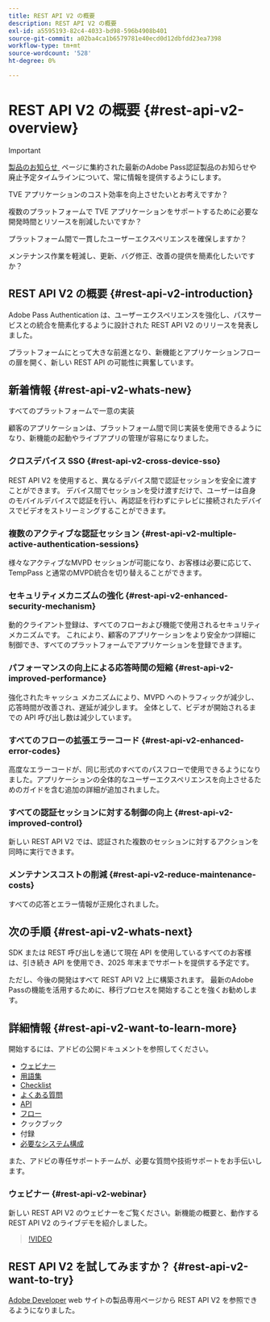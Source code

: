 ```yaml
---
title: REST API V2 の概要
description: REST API V2 の概要
exl-id: a5595193-82c4-4033-bd98-596b4908b401
source-git-commit: a02ba4ca1b6579781e40ecd0d12dbfdd23ea7398
workflow-type: tm+mt
source-wordcount: '528'
ht-degree: 0%

---
```


# REST API V2 の概要 {#rest-api-v2-overview}

>[!IMPORTANT]
>
> [&#x200B; 製品のお知らせ &#x200B;](/help/authentication/product-announcements.md) ページに集約された最新のAdobe Pass認証製品のお知らせや廃止予定タイムラインについて、常に情報を提供するようにします。

TVE アプリケーションのコスト効率を向上させたいとお考えですか？

複数のプラットフォームで TVE アプリケーションをサポートするために必要な開発時間とリソースを削減したいですか？

プラットフォーム間で一貫したユーザーエクスペリエンスを確保しますか？

メンテナンス作業を軽減し、更新、バグ修正、改善の提供を簡素化したいですか？

## REST API V2 の概要 {#rest-api-v2-introduction}

Adobe Pass Authentication は、ユーザーエクスペリエンスを強化し、パスサービスとの統合を簡素化するように設計された REST API V2 のリリースを発表しました。

プラットフォームにとって大きな前進となり、新機能とアプリケーションフローの扉を開く、新しい REST API の可能性に興奮しています。

## 新着情報 {#rest-api-v2-whats-new}

すべてのプラットフォームで一意の実装

顧客のアプリケーションは、プラットフォーム間で同じ実装を使用できるようになり、新機能の起動やライブアプリの管理が容易になりました。

### クロスデバイス SSO {#rest-api-v2-cross-device-sso}

REST API V2 を使用すると、異なるデバイス間で認証セッションを安全に渡すことができます。 デバイス間でセッションを受け渡すだけで、ユーザーは自身のモバイルデバイスで認証を行い、再認証を行わずにテレビに接続されたデバイスでビデオをストリーミングすることができます。

### 複数のアクティブな認証セッション {#rest-api-v2-multiple-active-authentication-sessions}

様々なアクティブなMVPD セッションが可能になり、お客様は必要に応じて、TempPass と通常のMVPD統合を切り替えることができます。

### セキュリティメカニズムの強化 {#rest-api-v2-enhanced-security-mechanism}

動的クライアント登録は、すべてのフローおよび機能で使用されるセキュリティメカニズムです。 これにより、顧客のアプリケーションをより安全かつ詳細に制御でき、すべてのプラットフォームでアプリケーションを登録できます。

### パフォーマンスの向上による応答時間の短縮 {#rest-api-v2-improved-performance}

強化されたキャッシュ メカニズムにより、MVPD へのトラフィックが減少し、応答時間が改善され、遅延が減少します。 全体として、ビデオが開始されるまでの API 呼び出し数は減少しています。

### すべてのフローの拡張エラーコード {#rest-api-v2-enhanced-error-codes}

高度なエラーコードが、同じ形式のすべてのパスフローで使用できるようになりました。アプリケーションの全体的なユーザーエクスペリエンスを向上させるためのガイドを含む追加の詳細が追加されました。

### すべての認証セッションに対する制御の向上 {#rest-api-v2-improved-control}

新しい REST API V2 では、認証された複数のセッションに対するアクションを同時に実行できます。

### メンテナンスコストの削減 {#rest-api-v2-reduce-maintenance-costs}

すべての応答とエラー情報が正規化されました。

## 次の手順 {#rest-api-v2-whats-next}

SDK または REST 呼び出しを通じて現在 API を使用しているすべてのお客様は、引き続き API を使用でき、2025 年末までサポートを提供する予定です。

ただし、今後の開発はすべて REST API V2 上に構築されます。 最新のAdobe Passの機能を活用するために、移行プロセスを開始することを強くお勧めします。

## 詳細情報 {#rest-api-v2-want-to-learn-more}

開始するには、アドビの公開ドキュメントを参照してください。

- [ウェビナー](#rest-api-v2-webinar)
- [用語集](rest-api-v2-glossary.md)
- [Checklist](rest-api-v2-checklist.md)
- [よくある質問](rest-api-v2-faqs.md)
- [API](apis/rest-api-v2-apis-overview.md)
- [フロー](flows/rest-api-v2-flows-overview.md)
- クックブック
- 付録
- [必要なシステム構成](/help/authentication/integration-guide-programmers/minimum-system-requirements.md)

また、アドビの専任サポートチームが、必要な質問や技術サポートをお手伝いします。

### ウェビナー {#rest-api-v2-webinar}

新しい REST API V2 のウェビナーをご覧ください。新機能の概要と、動作する REST API V2 のライブデモを紹介しました。

>[!VIDEO](https://video.tv.adobe.com/v/3457461/?quality=12&learn=on)

## REST API V2 を試してみますか？ {#rest-api-v2-want-to-try}

[Adobe Developer](https://developer.adobe.com/adobe-pass/) web サイトの製品専用ページから REST API V2 を参照できるようになりました。
